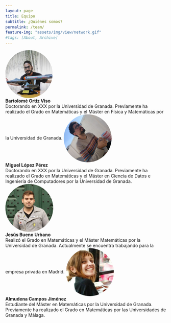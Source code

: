 ```yaml
---
layout: page
title: Equipo
subtitle: ¿Quiénes somos?
permalink: /team/
feature-img: "assets/img/view/network.gif"
#tags: [About, Archive]
---
```

<style>
#avatar {border-radius: 50%;}
table { 
  width: 100%; 
  border-collapse: collapse; 
}
</style>

<p align="center">
<table style="width:100%; align:center">
<tr>
<a href="https://twitter.com/bortizmath" target="_blank"><img id="avatar" src="https://raw.githubusercontent.com/thefluxions/thefluxions.github.io/master/assets/img/avatars/profile_bart.jpg" height="150" align="center"></a>
</tr>
<tr>
<br><b>Bartolomé Ortiz Viso</b>
<br>Doctorando en XXX por la Universidad de Granada. Previamente ha realizado el Grado en Matemáticas y el Máster en Física y Matemáticas por la Universidad de Granada.
</tr>
<tr>
<a href="https://twitter.com/wizmik12" target="_blank"><img id="avatar" src="https://raw.githubusercontent.com/thefluxions/thefluxions.github.io/master/assets/img/avatars/profile_mike.jpg" height="150" align="center"></a>
</tr>
<tr>
<br><b>Miguel López Pérez</b>
<br>Doctorando en XXX por la Universidad de Granada. Previamente ha realizado el Grado en Matemáticas y el Máster en Ciencia de Datos e Ingeniería de Computadores por la Universidad de Granada.
</tr>
<tr>
<a href="https://twitter.com/buenourbano" target="_blank"><img id="avatar" src="https://raw.githubusercontent.com/thefluxions/thefluxions.github.io/master/assets/img/avatars/profile_yis.jpg" height="150" align="center"></a>
</tr>
<tr>
<br><b>Jesús Bueno Urbano</b>
<br>Realizó el Grado en Matemáticas y el Máster Matemáticas por la Universidad de Granada. Actualmente se encuentra trabajando para la empresa privada en Madrid.
</tr>
<tr>
<a href="" target="_blank"><img id="avatar" src="https://raw.githubusercontent.com/thefluxions/thefluxions.github.io/master/assets/img/avatars/profile_almu.jpg" height="150" align="center"></a>
</tr>
<tr>
<br><b>Almudena Campos Jiménez</b>
<br>Estudiante del Máster en Matemáticas por la Universidad de Granada. Previamente ha realizado el Grado en Matemáticas por las Universidades de Granada y Málaga.
</tr>
</table>
</p>